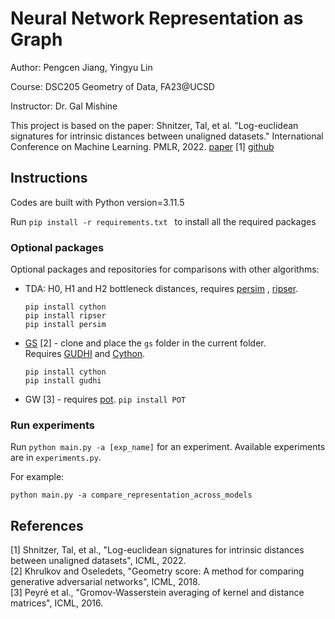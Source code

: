 # Neural Network Representation as Graph

Author: Pengcen Jiang, Yingyu Lin

Course: DSC205 Geometry of Data, FA23@UCSD 

Instructor: Dr. Gal Mishine

This project is based on the paper: Shnitzer, Tal, et al. "Log-euclidean signatures for intrinsic distances between unaligned datasets." International Conference on Machine Learning. PMLR, 2022. [paper](https://proceedings.mlr.press/v162/shnitzer22a.html) [1] [github](https://github.com/shnitzer/les-distance)

## Instructions

Codes are built with Python version=3.11.5

Run  `pip install -r requirements.txt ` to install all the required packages

### Optional packages

Optional packages and repositories for comparisons with other algorithms:

- TDA: H0, H1 and H2 bottleneck distances, requires [persim](https://pypi.org/project/persim/) , [ripser](https://pypi.org/project/ripser/).
  
  ```
  pip install cython
  pip install ripser
  pip install persim
  ```

- [GS](https://github.com/KhrulkovV/geometry-score) [2] - clone and place the `gs` folder in the current folder.  
  Requires [GUDHI](https://gudhi.inria.fr/python/latest/installation.html) and [Cython](https://pypi.org/project/Cython/).
  
  ```
  pip install cython
  pip install gudhi
  ```

- GW [3] - requires [pot](https://pythonot.github.io/auto_examples/plot_Intro_OT.html). `pip install POT`

### Run experiments

Run `python main.py -a [exp_name]` for an experiment. Available experiments are in `experiments.py`. 

For example: 

```
python main.py -a compare_representation_across_models
```

## References

[1] Shnitzer, Tal, et al., "Log-euclidean signatures for intrinsic distances between unaligned datasets", ICML, 2022. \
[2] Khrulkov and Oseledets, "Geometry score: A method for comparing generative adversarial networks", ICML, 2018.\
[3] Peyré et al., "Gromov-Wasserstein averaging of kernel and distance matrices", ICML, 2016.
